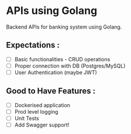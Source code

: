 # APIs using Golang
Backend APIs for banking system using Golang.

## Expectations :

- [ ] Basic functionalities - CRUD operations
- [ ] Proper connection with DB (Postgres/MySQL)
- [ ] User Authentication (maybe JWT)

## Good to Have Features :

- [ ] Dockerised application
- [ ] Prod level logging
- [ ] Unit Tests
- [ ] Add Swagger support!
